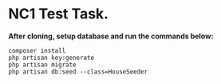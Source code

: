 # NC1 Test Task.
**After cloning, setup database and run the commands below:**

```
composer install
php artisan key:generate
php artisan migrate
php artisan db:seed --class=HouseSeeder

```

